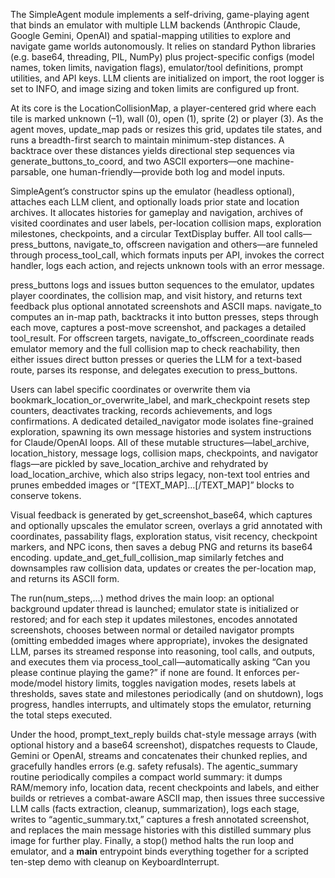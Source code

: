 The SimpleAgent module implements a self-driving, game-playing agent that binds an emulator with multiple LLM backends (Anthropic Claude, Google Gemini, OpenAI) and spatial-mapping utilities to explore and navigate game worlds autonomously. It relies on standard Python libraries (e.g. base64, threading, PIL, NumPy) plus project-specific configs (model names, token limits, navigation flags), emulator/tool definitions, prompt utilities, and API keys. LLM clients are initialized on import, the root logger is set to INFO, and image sizing and token limits are configured up front.

At its core is the LocationCollisionMap, a player-centered grid where each tile is marked unknown (–1), wall (0), open (1), sprite (2) or player (3). As the agent moves, update_map pads or resizes this grid, updates tile states, and runs a breadth-first search to maintain minimum-step distances. A backtrace over these distances yields directional step sequences via generate_buttons_to_coord, and two ASCII exporters—one machine-parsable, one human-friendly—provide both log and model inputs.

SimpleAgent’s constructor spins up the emulator (headless optional), attaches each LLM client, and optionally loads prior state and location archives. It allocates histories for gameplay and navigation, archives of visited coordinates and user labels, per-location collision maps, exploration milestones, checkpoints, and a circular TextDisplay buffer. All tool calls—press_buttons, navigate_to, offscreen navigation and others—are funneled through process_tool_call, which formats inputs per API, invokes the correct handler, logs each action, and rejects unknown tools with an error message.

press_buttons logs and issues button sequences to the emulator, updates player coordinates, the collision map, and visit history, and returns text feedback plus optional annotated screenshots and ASCII maps. navigate_to computes an in-map path, backtracks it into button presses, steps through each move, captures a post-move screenshot, and packages a detailed tool_result. For offscreen targets, navigate_to_offscreen_coordinate reads emulator memory and the full collision map to check reachability, then either issues direct button presses or queries the LLM for a text-based route, parses its response, and delegates execution to press_buttons.

Users can label specific coordinates or overwrite them via bookmark_location_or_overwrite_label, and mark_checkpoint resets step counters, deactivates tracking, records achievements, and logs confirmations. A dedicated detailed_navigator mode isolates fine-grained exploration, spawning its own message histories and system instructions for Claude/OpenAI loops. All of these mutable structures—label_archive, location_history, message logs, collision maps, checkpoints, and navigator flags—are pickled by save_location_archive and rehydrated by load_location_archive, which also strips legacy, non-text tool entries and prunes embedded images or “[TEXT_MAP]…[/TEXT_MAP]” blocks to conserve tokens.

Visual feedback is generated by get_screenshot_base64, which captures and optionally upscales the emulator screen, overlays a grid annotated with coordinates, passability flags, exploration status, visit recency, checkpoint markers, and NPC icons, then saves a debug PNG and returns its base64 encoding. update_and_get_full_collision_map similarly fetches and downsamples raw collision data, updates or creates the per-location map, and returns its ASCII form.

The run(num_steps,…) method drives the main loop: an optional background updater thread is launched; emulator state is initialized or restored; and for each step it updates milestones, encodes annotated screenshots, chooses between normal or detailed navigator prompts (omitting embedded images where appropriate), invokes the designated LLM, parses its streamed response into reasoning, tool calls, and outputs, and executes them via process_tool_call—automatically asking “Can you please continue playing the game?” if none are found. It enforces per-mode/model history limits, toggles navigation modes, resets labels at thresholds, saves state and milestones periodically (and on shutdown), logs progress, handles interrupts, and ultimately stops the emulator, returning the total steps executed.

Under the hood, prompt_text_reply builds chat-style message arrays (with optional history and a base64 screenshot), dispatches requests to Claude, Gemini or OpenAI, streams and concatenates their chunked replies, and gracefully handles errors (e.g. safety refusals). The agentic_summary routine periodically compiles a compact world summary: it dumps RAM/memory info, location data, recent checkpoints and labels, and either builds or retrieves a combat-aware ASCII map, then issues three successive LLM calls (facts extraction, cleanup, summarization), logs each stage, writes to “agentic_summary.txt,” captures a fresh annotated screenshot, and replaces the main message histories with this distilled summary plus image for further play. Finally, a stop() method halts the run loop and emulator, and a __main__ entrypoint binds everything together for a scripted ten-step demo with cleanup on KeyboardInterrupt.